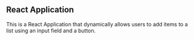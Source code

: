## React Application
This is a React Application that dynamically allows users to add items to a list using an input field and a button.

